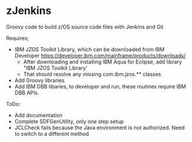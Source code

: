 # zJenkins
Groovy code to build z/OS source code files with Jenkins and Git

Requires;
- IBM JZOS Toolkit Library, which can be downloaded from IBM Developer https://developer.ibm.com/mainframe/products/downloads/
    - After downloading and installing IBM Aqua for Eclipse, add library "IBM JZOS Toolkit Library'
    - That should resolve any missing com.ibm.jzos.** classes
- Add Groovy libraries
- Add IBM DBB libaries, to developer and run, these routines require IBM DBB APIs.  

ToDo:
- Add documentation
- Complete SDFGenUtility, only one step setup
- JCLCheck fails because the Java environment is not authorized. Need to switch to a different method